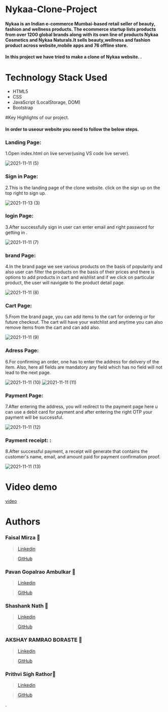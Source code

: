 # Nykaa-Clone-Project

#### Nykaa is an Indian e-commerce Mumbai-based retail seller of beauty, fashion and wellness products. The ecommerce startup lists products from over 1200 global brands along with its own line of products Nykaa Cosmetics and Nykaa Naturals.It sells beauty,wellness and fashion product across website,mobile apps and 76 offline store.

#### In this project we have tried to make a clone of Nykaa website. .


# Technology Stack Used 
* HTML5
* CSS
* JavaScript (LocalStorage, DOM)
* Bootstrap


#Key Highlights of our project.
#### In order to useour website you need to follow the below steps.
### Landing Page:

1.Open index.html on live server(using VS code live server).

![2021-11-11 (5)](https://user-images.githubusercontent.com/61643245/141407710-c9aa55bc-6997-4cc6-81c7-1a8e18e905a2.png)

### Sign in Page:

2.This is the landing page of the clone website.
   click on the sign up on the top right to sign up.
   
![2021-11-13 (3)](https://user-images.githubusercontent.com/61643245/141608718-90305419-c33e-48a6-b55a-042adbeaa778.png)

### login Page:

3.After successfully sign in user can enter email and right password for getting in .

![2021-11-11 (7)](https://user-images.githubusercontent.com/61643245/141608761-622cb61d-2fc2-4c67-bc39-a27d8561a4a9.png)

### brand Page:

4.In the brand page we see various products on the basis of popularity and also user can filter the products on the basis of their prices and there is options to add products in cart and wishlist and if we click on particular product, the user will navigate to the product detail page.

![2021-11-11 (8)](https://user-images.githubusercontent.com/61643245/141407751-7aec837b-d78f-4b74-9911-a31abdea26b3.png)

### Cart Page:

5.From the brand page, you can add items to the cart for ordering or for future checkout. The cart will have your watchlist and anytime you can also remove items from the cart and can add also.

![2021-11-11 (9)](https://user-images.githubusercontent.com/61643245/141408347-122168ca-3716-49dc-bced-11ae3113b097.png)

### Adress Page:

6.For confirming an order, one has to enter the address for delivery of the item. Also, here all fields are mandatory any field which has no field will not lead to the next page.

![2021-11-11 (10)](https://user-images.githubusercontent.com/61643245/141407766-72a8edbd-53cd-442f-9ce0-c021b96d8a6b.png)
![2021-11-11 (11)](https://user-images.githubusercontent.com/61643245/141407777-8d8f9129-1733-49d6-9f20-66f58888af88.png)

### Payment Page:

7.After entering the address, you will redirect to the payment page here u can use a debit card for payment and after entering the right OTP your payment will be successful.

![2021-11-11 (12)](https://user-images.githubusercontent.com/61643245/141407934-f674f13f-cfc1-49b9-b02a-5b839cade800.png)

### Payment receipt: :

8.After successful payment, a receipt will generate that contains the customer's name, email, and amount paid for payment confirmation proof.

![2021-11-11 (13)](https://user-images.githubusercontent.com/61643245/141407799-3d0caf92-b944-4a9a-b3a6-7205d4f69389.png)



# Video demo
[video](https://youtu.be/_P6wfJMxXvk
)


# Authors

### Faisal Mirza :boy:
>  [Linkedin](https://www.linkedin.com/in/faisal-baig-mirza-6a48a1155/)

>  [GitHub](https://github.com/faisal1205)

### Pavan Gopalrao Ambulkar :boy:
> [Linkedin](https://www.linkedin.com/in/gaurav-maihuria/)

> [GitHub](https://github.com/gaurav16-lang)

### Shashank Nath :boy:
> [Linkedin](http://www.linkedin.com/in/kalpit-sharma1998)

> [GitHub](https://github.com/Kalpit1998)

### AKSHAY RAMRAO BORASTE :boy:
> [Linkedin](https://www.linkedin.com/in/vishnu-dutta-90baba20b/)

> [GitHub](https://github.com/vishnudutta1)

### Prithvi Sigh Rathor:boy:
> [Linkedin](https://www.linkedin.com/in/ambika-kumari-5aa792165)

> [GitHub](https://github.com/ambika13kumari)





. 
